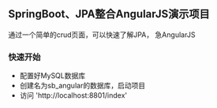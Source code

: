 ## SpringBoot、JPA整合AngularJS演示项目

通过一个简单的crud页面，可以快速了解JPA， 急AngularJS

### 快速开始
+ 配置好MySQL数据库
+ 创建名为sb_angular的数据库，启动项目
+ 访问 'http://localhost:8801/index'



